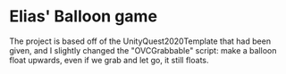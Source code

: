 # Elias' Balloon game

The project is based off of the UnityQuest2020Template that had been given, and I slightly changed the "OVCGrabbable" script: make a balloon float upwards, even if we grab and let go, it still floats.
